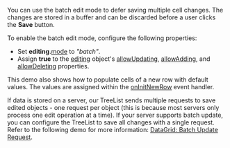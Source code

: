 You can use the batch edit mode to defer saving multiple cell changes. The changes are stored in a buffer and can be discarded before a user clicks the **Save** button.

To enable the batch edit mode, configure the following properties:

* Set **editing**.[mode](/Documentation/ApiReference/UI_Components/dxTreeList/Configuration/editing/#mode) to *"batch"*.
* Assign **true**  to the [editing](/Documentation/ApiReference/UI_Components/dxTreeList/Configuration/editing/#mode) object's [allowUpdating](/Documentation/ApiReference/UI_Components/dxTreeList/Configuration/editing/#allowUpdating), [allowAdding](/Documentation/ApiReference/UI_Components/dxTreeList/Configuration/editing/#allowAdding), and [allowDeleting](/Documentation/ApiReference/UI_Components/dxTreeList/Configuration/editing/#allowDeleting) properties.

This demo also shows how to populate cells of a new row with default values. The values are assigned within the [onInitNewRow](/Documentation/ApiReference/UI_Components/dxTreeList/Configuration/#onInitNewRow) event handler.

If data is stored on a server, our TreeList sends multiple requests to save edited objects - one request per object (this is because most servers only process one edit operation at a time). If your server supports batch update, you can configure the TreeList to save all changes with a single request. Refer to the following demo for more information: [DataGrid: Batch Update Request](https://js.devexpress.com/Demos/WidgetsGallery/Demo/DataGrid/BatchUpdateRequest/).

